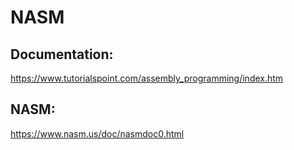 # NASM

## Documentation:

https://www.tutorialspoint.com/assembly_programming/index.htm

## NASM:

https://www.nasm.us/doc/nasmdoc0.html

